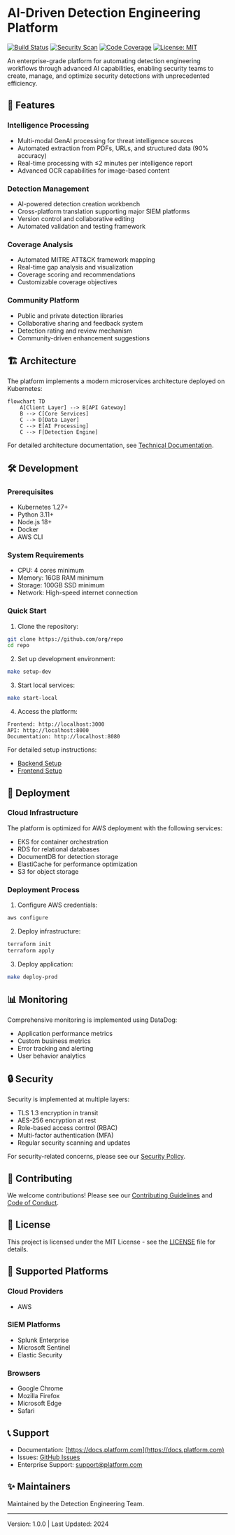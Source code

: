 # AI-Driven Detection Engineering Platform

[![Build Status](https://github.com/org/repo/workflows/CI/badge.svg)](https://github.com/org/repo/actions)
[![Security Scan](https://snyk.io/test/github/org/repo/badge.svg)](https://snyk.io/test/github/org/repo)
[![Code Coverage](https://codecov.io/gh/org/repo/branch/main/graph/badge.svg)](https://codecov.io/gh/org/repo)
[![License: MIT](https://img.shields.io/badge/License-MIT-yellow.svg)](https://opensource.org/licenses/MIT)

An enterprise-grade platform for automating detection engineering workflows through advanced AI capabilities, enabling security teams to create, manage, and optimize security detections with unprecedented efficiency.

## 🚀 Features

### Intelligence Processing
- Multi-modal GenAI processing for threat intelligence sources
- Automated extraction from PDFs, URLs, and structured data (90% accuracy)
- Real-time processing with ≤2 minutes per intelligence report
- Advanced OCR capabilities for image-based content

### Detection Management
- AI-powered detection creation workbench
- Cross-platform translation supporting major SIEM platforms
- Version control and collaborative editing
- Automated validation and testing framework

### Coverage Analysis
- Automated MITRE ATT&CK framework mapping
- Real-time gap analysis and visualization
- Coverage scoring and recommendations
- Customizable coverage objectives

### Community Platform
- Public and private detection libraries
- Collaborative sharing and feedback system
- Detection rating and review mechanism
- Community-driven enhancement suggestions

## 🏗 Architecture

The platform implements a modern microservices architecture deployed on Kubernetes:

```mermaid
flowchart TD
    A[Client Layer] --> B[API Gateway]
    B --> C[Core Services]
    C --> D[Data Layer]
    C --> E[AI Processing]
    C --> F[Detection Engine]
```

For detailed architecture documentation, see [Technical Documentation](https://docs.platform.com/architecture).

## 🛠 Development

### Prerequisites

- Kubernetes 1.27+
- Python 3.11+
- Node.js 18+
- Docker
- AWS CLI

### System Requirements

- CPU: 4 cores minimum
- Memory: 16GB RAM minimum
- Storage: 100GB SSD minimum
- Network: High-speed internet connection

### Quick Start

1. Clone the repository:
```bash
git clone https://github.com/org/repo
cd repo
```

2. Set up development environment:
```bash
make setup-dev
```

3. Start local services:
```bash
make start-local
```

4. Access the platform:
```
Frontend: http://localhost:3000
API: http://localhost:8000
Documentation: http://localhost:8080
```

For detailed setup instructions:
- [Backend Setup](src/backend/README.md)
- [Frontend Setup](src/web/README.md)

## 🚀 Deployment

### Cloud Infrastructure

The platform is optimized for AWS deployment with the following services:
- EKS for container orchestration
- RDS for relational databases
- DocumentDB for detection storage
- ElastiCache for performance optimization
- S3 for object storage

### Deployment Process

1. Configure AWS credentials:
```bash
aws configure
```

2. Deploy infrastructure:
```bash
terraform init
terraform apply
```

3. Deploy application:
```bash
make deploy-prod
```

## 📊 Monitoring

Comprehensive monitoring is implemented using DataDog:
- Application performance metrics
- Custom business metrics
- Error tracking and alerting
- User behavior analytics

## 🔒 Security

Security is implemented at multiple layers:
- TLS 1.3 encryption in transit
- AES-256 encryption at rest
- Role-based access control (RBAC)
- Multi-factor authentication (MFA)
- Regular security scanning and updates

For security-related concerns, please see our [Security Policy](SECURITY.md).

## 🤝 Contributing

We welcome contributions! Please see our [Contributing Guidelines](CONTRIBUTING.md) and [Code of Conduct](CODE_OF_CONDUCT.md).

## 📝 License

This project is licensed under the MIT License - see the [LICENSE](LICENSE) file for details.

## 🌟 Supported Platforms

### Cloud Providers
- AWS

### SIEM Platforms
- Splunk Enterprise
- Microsoft Sentinel
- Elastic Security

### Browsers
- Google Chrome
- Mozilla Firefox
- Microsoft Edge
- Safari

## 📞 Support

- Documentation: [https://docs.platform.com](https://docs.platform.com)
- Issues: [GitHub Issues](https://github.com/org/repo/issues)
- Enterprise Support: [support@platform.com](mailto:support@platform.com)

## ✨ Maintainers

Maintained by the Detection Engineering Team.

---

Version: 1.0.0 | Last Updated: 2024
